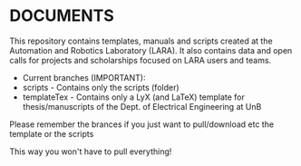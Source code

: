 # DOCUMENTS
This repository contains templates, manuals and scripts created at the Automation and Robotics Laboratory (LARA). It also contains data and open calls for projects and scholarships focused on LARA users and teams.  

* Current branches (IMPORTANT):
 * scripts - Contains only the scripts (folder) 
 * templateTex - Contains only a LyX (and LaTeX) template for thesis/manuscripts of the Dept. of Electrical Engineering at UnB

Please remember the brances if you just want to pull/download etc the template or the scripts 

This way you won't have to pull everything!
